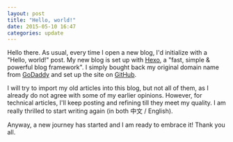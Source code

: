 ```yaml
---
layout: post
title: "Hello, world!"
date: 2015-05-10 16:47
categories: update
---
```


Hello there. As usual, every time I open a new blog, I'd initialize with a "Hello, world!" post.
My new blog is set up with [Hexo](http://hexo.io/), a "fast, simple & powerful blog framework".
I simply bought back my original domain name from [GoDaddy](https://www.godaddy.com/)
and set up the site on [GitHub](https://github.com/).

I will try to import my old articles into this blog, but not all of them, as I already do not agree with
some of my earlier opinions. However, for technical articles, I'll keep posting and refining till
they meet my quality. I am really thrilled to start writing again (in both 中文 / English).

Anyway, a new journey has started and I am ready to embrace it! Thank you all.
